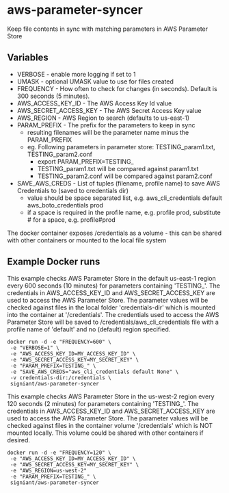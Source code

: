# aws-parameter-syncer
Keep file contents in sync with matching parameters in AWS Parameter Store

## Variables

- VERBOSE - enable more logging if set to 1
- UMASK - optional UMASK value to use for files created
- FREQUENCY - How often to check for changes (in seconds). Default is 300 seconds (5 minutes).
- AWS_ACCESS_KEY_ID - The AWS Access Key Id value
- AWS_SECRET_ACCESS_KEY - The AWS Secret Access Key value
- AWS_REGION - AWS Region to search (defaults to us-east-1)
- PARAM_PREFIX - The prefix for the parameters to keep in sync
    - resulting filenames will be the parameter name minus the PARAM_PREFIX
    - eg. Following parameters in parameter store: TESTING_param1.txt, TESTING_param2.conf
        - export PARAM_PREFIX=TESTING_
        - TESTING_param1.txt will be compared against param1.txt
        - TESTING_param2.conf will be compared against param2.conf
- SAVE_AWS_CREDS - List of tuples (filename, profile name) to save AWS Credentials to (saved to credentials dir)
    - value should be space separated list, e.g. aws_cli_credentials default aws_boto_credentials prod
    - if a space is required in the profile name, e.g. profile prod, substitute # for a space, e.g. profile#prod

The docker container exposes /credentials as a volume - this can be shared with other
containers or mounted to the local file system


## Example Docker runs


This example checks AWS Parameter Store in the default us-east-1 region every 600 seconds (10 minutes)
for parameters containing 'TESTING_'. The credentials in AWS_ACCESS_KEY_ID and AWS_SECRET_ACCESS_KEY are
used to access the AWS Parameter Store. The parameter values will be checked against files in the local
folder 'credentials-dir' which is mounted into the container at '/credentials'. The credentials used to access
the AWS Parameter Store will be saved to /credentials/aws_cli_credentials file with a profile name of 'default'
and no (default) region specified.


````
docker run -d -e "FREQUENCY=600" \
 -e "VERBOSE=1" \
 -e "AWS_ACCESS_KEY_ID=MY_ACCESS_KEY_ID" \
 -e "AWS_SECRET_ACCESS_KEY=MY_SECRET_KEY" \
 -e "PARAM_PREFIX=TESTING_" \
 -e "SAVE_AWS_CREDS="aws_cli_credentials default None" \
 -v credentials-dir:/credentials \
 signiant/aws-parameter-syncer
````

This example checks AWS Parameter Store in the us-west-2 region every 120 seconds (2 minutes)
for parameters containing 'TESTING_'. The credentials in AWS_ACCESS_KEY_ID and AWS_SECRET_ACCESS_KEY are
used to access the AWS Parameter Store. The parameter values will be checked against files in the container
volume '/credentials' which is NOT mounted locally. This volume could be shared with other containers if
desired.


````
docker run -d -e "FREQUENCY=120" \
 -e "AWS_ACCESS_KEY_ID=MY_ACCESS_KEY_ID" \
 -e "AWS_SECRET_ACCESS_KEY=MY_SECRET_KEY" \
 -e "AWS_REGION=us-west-2"
 -e "PARAM_PREFIX=TESTING_" \
 signiant/aws-parameter-syncer
````





